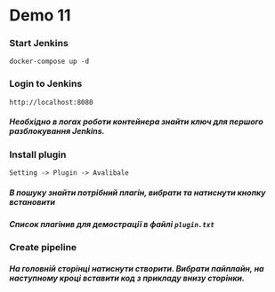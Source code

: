 # Demo 11

### Start Jenkins

```docker-compose up -d ```

### Login to Jenkins 

```http://localhost:8080```

##### Необхідно в логах роботи контейнера знайти ключ для першого разблокування Jenkins.


### Install plugin

```Setting -> Plugin -> Avalibale```

##### В пошуку знайти потрібний плагін, вибрати та натиснути кнопку встановити 

##### Список плагінив для демострації в файлі `plugin.txt`

### Create pipeline

##### На головній сторінці натиснути створити. Вибрати пайплайн, на наступному кроці вставити код з прикладу внизу сторінки. 